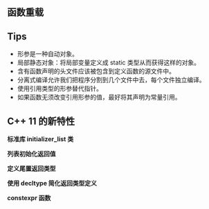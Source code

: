 ## 函数重载



## Tips

* 形参是一种自动对象。
* 局部静态对象：将局部变量定义成 static 类型从而获得这样的对象。
* 含有函数声明的头文件应该被包含到定义函数的源文件中。
* 分离式编译允许我们把程序分割到几个文件中去，每个文件独立编译。
* 使用引用类型的形参替代指针。
* 如果函数无须改变引用形参的值，最好将其声明为常量引用。


## C++ 11 的新特性

**标准库 initializer_list 类**

**列表初始化返回值**

**定义尾置返回类型**

**使用 decltype 简化返回类型定义**

**constexpr 函数**

